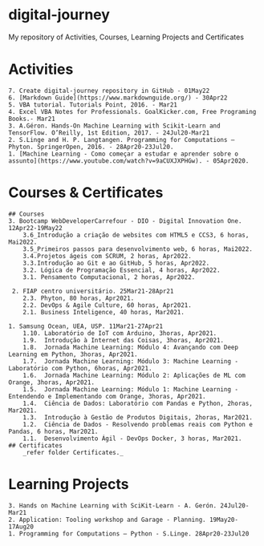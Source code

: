 # digital-journey
My repository of Activities, Courses, Learning Projects  and Certificates
# Activities	
	7. Create digital-journey repository in GitHub - 01May22	
	6. [Markdown Guide](https://www.markdownguide.org/) - 30Apr22
	5. VBA tutorial. Tutorials Point, 2016. - Mar21
	4. Excel VBA Notes for Professionals. GoalKicker.com, Free Programing Books.- Mar21
	3. A.Géron. Hands-On Machine Learning with Scikit-Learn and TensorFlow. O’Reilly, 1st Edition, 2017. - 24Jul20-Mar21
	2. S.Linge and H. P. Langtangen. Programming for Computations – Phyton. SpringerOpen, 2016. - 28Apr20-23Jul20.
	1. [Machine Learning - Como começar a estudar e aprender sobre o assunto](https://www.youtube.com/watch?v=9aCUXJXPHGw). - 05Apr2020. 
	
# Courses & Certificates		
	## Courses
	3. Bootcamp WebDeveloperCarrefour - DIO - Digital Innovation One. 12Apr22-19May22	
		3.6_Introdução a criação de websites com HTML5 e CCS3, 6 horas, Mai2022.
		3.5_Primeiros passos para desenvolvimento web, 6 horas, Mai2022.
		3.4.Projetos ágeis com SCRUM, 2 horas, Apr2022.
		3.3.Introdução ao Git e ao GitHub, 5 horas, Apr2022.
		3.2. Lógica de Programação Essencial, 4 horas, Apr2022.
		3.1. Pensamento Computacional, 2 horas, Apr2022.

	 2. FIAP centro universitário. 25Mar21-28Apr21	
		2.3. Phyton, 80 horas, Apr2021.
		2.2. DevOps & Agile Culture, 60 horas, Apr2021.
		2.1. Business Inteligence, 40 horas, Mar2021.

	1. Samsung Ocean, UEA, USP. 11Mar21-27Apr21	
		1.10. Laboratório de IoT com Arduino, 3horas, Apr2021.
		1.9.  Introdução à Internet das Coisas, 3horas, Apr2021.
		1.8.  Jornada Machine Learning: Módulo 4: Avançando com Deep Learning em Python, 3horas, Apr2021.
		1.7.  Jornada Machine Learning: Módulo 3: Machine Learning - Laboratório com Python, 6horas, Apr2021.
		1.6.  Jornada Machine Learning: Módulo 2: Aplicações de ML com Orange, 3horas, Apr2021.
		1.5.  Jornada Machine Learning: Módulo 1: Machine Learning - Entendendo e Implementando com Orange, 3horas, Apr2021.
		1.4.  Ciência de Dados: Laboratório com Pandas e Python, 2horas, Mar2021.
		1.3.  Introdução à Gestão de Produtos Digitais, 2horas, Mar2021.
		1.2.  Ciência de Dados - Resolvendo problemas reais com Python e Pandas, 6 horas, Mar2021.
		1.1.  Desenvolvimento Ágil - DevOps Docker, 3 horas, Mar2021.
	## Certificates
		_refer folder Certificates._
		
# Learning Projects
	3. Hands on Machine Learning with SciKit-Learn - A. Gerón. 24Jul20-Mar21
	2. Application: Tooling workshop and Garage - Planning. 19May20-17Aug20
	1. Programming for Computations – Python - S.Linge. 28Apr20-23Jul20

